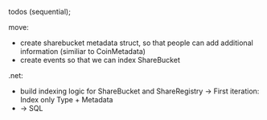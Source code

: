 todos (sequential);

move:
- create sharebucket metadata struct, so that people can add additional information (similiar to CoinMetadata)
- create events so that we can index ShareBucket<T>

.net:
- build indexing logic for ShareBucket and ShareRegistry
  -> First iteration: Index only Type + Metadata
- -> SQL